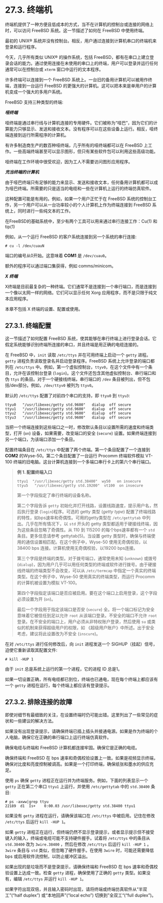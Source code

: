 # 27.3. 终端机

终端机提供了一种方便且低成本的方式，当不在计算机的控制台或连接的网络上时，可以访问 FreeBSD 系统。这一节描述了如何在 FreeBSD 中使用终端。

最初的 UNIX® 系统并没有控制台。相反，用户通过连接到计算机串口的终端机来登录和运行程序。

今天，几乎所有类似 UNIX® 的操作系统，包括 FreeBSD，都有在串口上建立登录会话的能力。通过使用连接在未使用的串口上的终端，用户可以登录并运行任何通常可以在控制台或 `xterm` 窗口中运行的文本程序。

许多终端可以连接到一个 FreeBSD 系统上。一台旧的备用计算机可以被用作终端，连接到一台运行 FreeBSD 的更强大的计算机。这可以把本来是单用户的计算机变成一个强大的多用户系统。

FreeBSD 支持三种类型的终端:

***哑终端***

哑终端是通过串行线与计算机连接的专用硬件。它们被称为“哑巴”，因为它们的计算能力只够显示、发送和接收文本。没有程序可以在这些设备上运行。相反，哑终端连接到运行所需程序的计算机。

有许多制造商生产的数百种哑终端，几乎所有的哑终端都可以在 FreeBSD 上工作。一些高端终端甚至可以显示图形，但只有某些软件包可以利用这些高级功能。

哑终端在工作环境中很受欢迎，因为工人不需要访问图形应用程序。

***充当终端的计算机***

由于哑巴终端只有足够的能力来显示、发送和接收文本，任何备用计算机都可以成为哑巴终端。所需要的只是适当的电缆和一些在计算机上运行的终端仿真软件。

这种配置可能是有用的。例如，如果一个用户正忙于在 FreeBSD 系统的控制台工作，另一个用户可以从一台功率较小的个人计算机上作为终端连接到 FreeBSD 系统上，同时进行一些纯文本的工作。

在FreeBSD的基础系统中，至少有两个工具可以用来通过串行连接工作：Cu(1) 和 tip(1)

例如，从一个运行 FreeBSD 的客户系统连接到另一个系统的串行连接:

```
# cu -l /dev/cuauN
```

端口的编号从0开始。这意味着 **COM1** 是 `/dev/cuau0`。

额外的程序可以通过端口集获得，例如 comms/minicom。

***X 终端***

X终端是目前最复杂的一种终端。它们通常不是连接到一个串行端口，而是连接到一个像以太网一样的网络。它们可以显示任何 Xorg 应用程序，而不是只限于纯文本应用程序。

本章不包括 X 终端的设置、配置或使用。

## 27.3.1. 终端配置

这一节描述了如何配置 FreeBSD 系统，使其能够在串行终端上进行登录会话。它假定系统能够识别终端所连接的串口，并且终端是用正确的电缆连接的。

在 FreeBSD 中，`init` 读取 `/etc/ttys` 并在可用终端上启动一个 `getty` 进程。`getty` 进程负责读取登录名并启动登录程序。FreeBSD 系统上允许登录的端口都列在 `/etc/ttys` 中。例如，第一个虚拟控制台，`ttyv0`，在这个文件中有一个条目，允许在该控制台登录 (`login`)。这个文件还包含其他虚拟控制台、串行端口和伪 `ttys` 的条目。对于一个硬接线终端，串行端口的 `/dev` 条目被列出，但不包括/dev部分。例如，`/dev/ttyv0` 被列为 `ttyv0`。

默认的 `/etc/ttys` 配置了对前四个串口的支持，即 `ttyu0` 到 `ttyu3`:

```
ttyu0   "/usr/libexec/getty std.9600"   dialup  off secure
ttyu1   "/usr/libexec/getty std.9600"   dialup  off secure
ttyu2   "/usr/libexec/getty std.9600"   dialup  off secure
ttyu3   "/usr/libexec/getty std.9600"   dialup  off secure
```

当把一个终端连接到这些端口之一时，修改默认条目以设置所需的速度和终端类型，打开 (`on`) 设备，如果需要，改变端口的安全 (`secure`) 设置。如果终端连接到另一个端口，为该端口添加一个条目。

配置终端条目在 `/etc/ttys` 中配置了两个终端。第一个条目配置了一个连接到 **COM2** 的Wyse-50。第二个条目配置了一台运行 Procomm 终端软件模拟 VT-100 终端的旧电脑。这台计算机连接到一个多端口串行卡上的第六个串行端口。

> **例 1. 配置终端入口**
>
> ```
> ttyu1  "/usr/libexec/getty std.38400"  wy50   on insecure
> ttyu5   "/usr/libexec/getty std.19200"  vt100  on insecure
> ```
>
> 第一个字段指定了串行终端的设备名称。
>
> 第二个字段告诉 `getty` 初始化并打开线路，设置线路速度，提示用户名，然后执行登录 (`login`)程序。可选的 getty 类型 (*getty type*) 配置了终端线路的特性，如bps速率和奇偶性。可用的getty类型在 `/etc/gettytab` 中列出。几乎在所有情况下，以 `std` 开头的 getty 类型都适用于硬接线终端，因为这些条目忽略了奇偶性。从 110 到 115200 的每个bps速率都有一个 `std` 条目。更多信息请参考 gettytab(5)。当设置 getty 类型时，确保与终端使用的通信设置相匹配。在这个例子中，Wyse-50 使用无奇偶校验，以 38400 bps 连接。计算机使用无奇偶校验，以19200 bps连接。
>
> 第三个字段是终端的类型。对于拨号端口，通常使用未知 (`unknown`) 或拨号 (`dialup`)，因为用户几乎可以用任何类型的终端或软件进行拨号。由于硬接线终端的终端类型不会改变，可以从 `/etc/termcap` 中指定一个真实的终端类型。在这个例子中，Wyse-50 使用真实的终端类型，而运行 Procomm 的计算机被设置为模拟 VT-100。
>
> 第四个字段指定该端口是否应被启用。要在这个端口上启用登录，这个字段必须设置为开 (`on`)。
>
> 最后一个字段用于指定该端口是否安 (`secure`) 全。将一个端口标记为安全意味着它被信任到足以允许 `root` 从该端口登录。不安全的端口不允许 `root` 登录。在不安全的端口上，用户必须从非特权账户登录，然后使用 `su` 或类似的机制来获得超级用户的权限，如 《超级用户账户》中所述。出于安全考虑，建议将此设置改为不安全 (`inscure`)。

在对 `/etc/ttys` 进行任何修改后，向 `init` 进程发送一个 SIGHUP（挂起）信号，迫使它重新读取其配置文件:

```
# kill -HUP 1
```

由于 `init` 总是系统上运行的第一个进程，它的进程 ID 总是1。

如果一切设置正确，所有电缆都已到位，终端也已通电，现在每个终端上都应该有一个 `getty` 进程在运行，每个终端上都应该有登录提示。

## 27.3.2. 排除连接的故障

即使对细节有最细致的关注，在设置终端时仍可能出错。这里列出了一些常见的症状和一些建议的解决方法。

如果没有出现登录提示，请确保终端已插上插头并接通电源。如果是作为终端的个人电脑，确保它在正确的串行端口上运行终端仿真软件。

确保电缆与终端和 FreeBSD 计算机都连接牢固。确保它是正确的电缆。

确保终端和 FreeBSD 在 bps 速率和奇偶校验设置上一致。如果是视频显示终端，确保对比度和亮度控制被调高。如果是一个打印终端，确保纸张和墨水的供应充足。

使用 `ps` 确保 `getty` 进程正在运行并为终端服务。例如，下面的列表显示一个 `getty` 正在第二个串口 `ttyu1` 上运行，并使用 `/etc/gettytab` 中的 `std.38400` 条目:

```
# ps -axww|grep ttyu
22189  d1  Is+    0:00.03 /usr/libexec/getty std.38400 ttyu1
```

如果没有 `getty` 进程在运行，请确保该端口在 `/etc/ttys` 中被启用。记住在修改 `/etc/ttys` 后运行 `kill -HUP 1`。

如果 `getty` 进程正在运行，但终端仍然不显示登录提示，或者显示提示但不接受键入的输入，终端或电缆可能不支持硬件握手。试着将 `/etc/ttys` 中的条目从 `std.38400` 改为 `3wire.38400` ，然后在修改 `/etc/ttys` 后运行 `kill -HUP 1` 。`3wire` 条目与 `std` 类似，但忽略了硬件握手。在使用 `3wire` 时，可能还需要降低 bps 或启用软件流控制，以防止缓冲区溢出。

如果出现的是垃圾而不是登录提示，请确保终端和 FreeBSD 在 bps 速率和奇偶校验设置上达成一致。检查 `getty` 进程，确保使用了正确的 `getty` 类型。如果没有，编辑 `/etc/ttys` 并运行 `kill -HUP 1`。

如果字符出现双倍，并且输入密码时出现，请将终端或终端仿真软件从“半双工”(“half duplex”) 或“本地回声”(“local echo”) 切换到”全双工“(“full duplex”)。